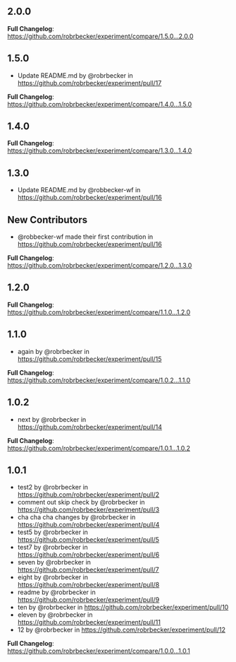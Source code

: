 ## 2.0.0
**Full Changelog**: https://github.com/robrbecker/experiment/compare/1.5.0...2.0.0

## 1.5.0

* Update README.md by @robrbecker in https://github.com/robrbecker/experiment/pull/17


**Full Changelog**: https://github.com/robrbecker/experiment/compare/1.4.0...1.5.0

## 1.4.0
**Full Changelog**: https://github.com/robrbecker/experiment/compare/1.3.0...1.4.0

## 1.3.0

* Update README.md by @robbecker-wf in https://github.com/robrbecker/experiment/pull/16

## New Contributors
* @robbecker-wf made their first contribution in https://github.com/robrbecker/experiment/pull/16

**Full Changelog**: https://github.com/robrbecker/experiment/compare/1.2.0...1.3.0

## 1.2.0
**Full Changelog**: https://github.com/robrbecker/experiment/compare/1.1.0...1.2.0

## 1.1.0

* again by @robrbecker in https://github.com/robrbecker/experiment/pull/15


**Full Changelog**: https://github.com/robrbecker/experiment/compare/1.0.2...1.1.0

## 1.0.2

* next by @robrbecker in https://github.com/robrbecker/experiment/pull/14


**Full Changelog**: https://github.com/robrbecker/experiment/compare/1.0.1...1.0.2

## 1.0.1

* test2 by @robrbecker in https://github.com/robrbecker/experiment/pull/2
* comment out skip check by @robrbecker in https://github.com/robrbecker/experiment/pull/3
* cha cha cha changes by @robrbecker in https://github.com/robrbecker/experiment/pull/4
* test5 by @robrbecker in https://github.com/robrbecker/experiment/pull/5
* test7 by @robrbecker in https://github.com/robrbecker/experiment/pull/6
* seven by @robrbecker in https://github.com/robrbecker/experiment/pull/7
* eight by @robrbecker in https://github.com/robrbecker/experiment/pull/8
* readme by @robrbecker in https://github.com/robrbecker/experiment/pull/9
* ten by @robrbecker in https://github.com/robrbecker/experiment/pull/10
* eleven by @robrbecker in https://github.com/robrbecker/experiment/pull/11
* 12 by @robrbecker in https://github.com/robrbecker/experiment/pull/12


**Full Changelog**: https://github.com/robrbecker/experiment/compare/1.0.0...1.0.1

